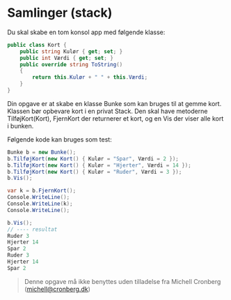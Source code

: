 ﻿# Samlinger (stack)

Du skal skabe en tom konsol app med følgende klasse:

```csharp
public class Kort {
    public string Kulør { get; set; }
    public int Værdi { get; set; }
    public override string ToString()
    {
        return this.Kulør + " " + this.Værdi;
    }
}
```

Din opgave er at skabe en klasse Bunke som kan bruges til at gemme kort. Klassen bør opbevare kort i en privat Stack<Kort>. Den skal have metoderne TilføjKort(Kort), FjernKort der returnerer et kort, og en Vis der viser alle kort i bunken. 

Følgende kode kan bruges som test:

```csharp
Bunke b = new Bunke();
b.TilføjKort(new Kort() { Kulør = "Spar", Værdi = 2 });
b.TilføjKort(new Kort() { Kulør = "Hjerter", Værdi = 14 });
b.TilføjKort(new Kort() { Kulør = "Ruder", Værdi = 3 });
b.Vis();

var k = b.FjernKort();
Console.WriteLine();
Console.WriteLine(k);
Console.WriteLine();

b.Vis();
// ---- resultat
Ruder 3
Hjerter 14
Spar 2
Ruder 3
Hjerter 14
Spar 2
```
<!-- footerstart -->
> Denne opgave må ikke benyttes uden tilladelse fra Michell Cronberg (michell@cronberg.dk)
<!-- footerslut -->